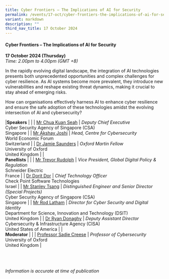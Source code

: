 ```yaml
---
title: Cyber Frontiers – The Implications of AI for Security
permalink: /events/17-oct/cyber-frontiers-the-implications-of-ai-for-security/
variant: markdown
description: ""
third_nav_title: 17 October 2024
---
```

#### **Cyber Frontiers – The Implications of AI for Security**

**17 October 2024 (Thursday)**  
*Time: 2.00pm to 4.00pm (GMT +8)*

In the rapidly evolving digital landscape, the integration of AI technologies presents both unprecedented opportunities and complex challenges for cyber resilience. As AI systems become more prevalent, they introduce new vulnerabilities and reshape existing threat dynamics, making it crucial to stay ahead of emerging risks.

How can organisations effectively harness AI to enhance cyber resilience and ensure the safe adoption of these technologies amidst the evolving intersection of AI and cybersecurity?

|**Speakers**          |                                                              |
| [Mr Chua Kuan Seah](/speakers/chua-kuan-seah/)  | *Deputy Chief Executive* <br>Cyber Security Agency of Singapore (CSA) <br>Singapore     |
| [Mr Akshay Joshi](/speakers/mr-akshay-joshi/)  | *Head, Centre for Cybersecurity* <br>World Economic Forum <br>Switzerland     |
| [Dr Jamie Saunders](/speakers/jamie-saunders/)  | *Oxford Martin Fellow* <br>University of Oxford <br>United Kingdom     |
|<br>**Panellists**          |                                                              |
| [Mr Trevor Rudolph](/speakers/mr-trevor-rudolph/)  | *Vice President, Global Digital Policy &amp; Regulation* <br>Schneider Electric <br>France     |
| [Dr Dorit Dor](/speakers/dr-dorit-dor/)  | *Chief Technology Officer* <br>Check Point Software Technologies <br>Israel     |
| [Mr Stanley Tsang](/speakers/mr-stanley-tsang/)  | *Distinguished Engineer and Senior Director (Special Projects)* <br>Cyber Security Agency of Singapore (CSA) <br>Singapore     |
| [Mr Rod Latham](/speakers/mr-rod-latham/)  | *Director for Cyber Security and Digital Identity* <br>Department for Science, Innovation and Technology (DSIT)<br>United Kingdom     |
| [Dr Ryan Donaghy](/speakers/dr-ryan-donaghy/)  | *Deputy Assistant Director* <br>Cybersecurity &amp; Infrastructure Agency (CISA)<br>United States of America     |
|<br>**Moderator**          |                                                              |
| [Professor Sadie Creese](/speakers/sadie-creese/)  | *Professor of Cybersecurity* <br>University of Oxford <br>United Kingdom     |

<br><br><br>
*Information is accurate at time of publication*